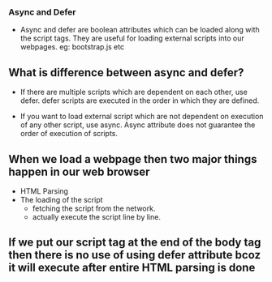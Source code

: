 ### Async and Defer

- Async and defer are boolean attributes which can be loaded along with the script tags. They are useful for loading external scripts into our webpages.
  eg: bootstrap.js etc

## What is difference between async and defer?

- If there are multiple scripts which are dependent on each other, use defer. defer scripts are executed in the order in which they are defined.

- If you want to load external script which are not dependent on execution of any other script, use async. Async attribute does not guarantee the order of execution of scripts.

## When we load a webpage then two major things happen in our web browser

- HTML Parsing
- The loading of the script
  - fetching the script from the network.
  - actually execute the script line by line.

## If we put our script tag at the end of the body tag then there is no use of using defer attribute bcoz it will execute after entire HTML parsing is done

